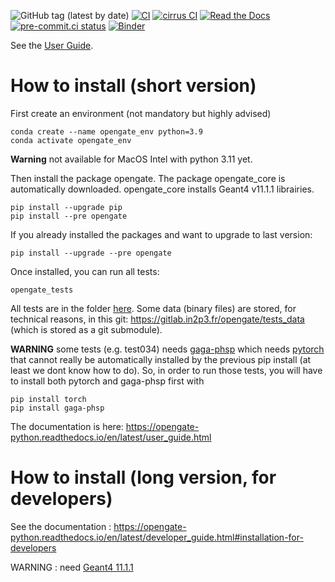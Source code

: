 ![GitHub tag (latest by date)](https://img.shields.io/github/v/tag/OpenGATE/opengate?logo=github)
[![CI](https://github.com/OpenGATE/opengate/actions/workflows/main.yml/badge.svg)](https://github.com/OpenGATE/opengate/actions/workflows/main.yml)
[![cirrus CI](https://api.cirrus-ci.com/github/OpenGATE/opengate.svg)](https://cirrus-ci.com/github/OpenGATE/opengate)
[![Read the Docs](https://img.shields.io/readthedocs/opengate-python?logo=read-the-docs&style=plastic)](https://opengate-python.readthedocs.io/)
[![pre-commit.ci status](https://results.pre-commit.ci/badge/github/OpenGATE/opengate/master.svg)](https://results.pre-commit.ci/latest/github/OpenGATE/opengate/master)
[![Binder](https://mybinder.org/badge_logo.svg)](https://mybinder.org/v2/gh/OpenGATE/gam-gate/c65a0d55c616748454f066470aa836331eb107ac)

See the [User Guide](https://opengate-python.readthedocs.io/en/latest/user_guide.html).

# How to install (short version)

First create an environment (not mandatory but highly advised)

```
conda create --name opengate_env python=3.9
conda activate opengate_env
```

**Warning** not available for MacOS Intel with python 3.11 yet.

Then install the package opengate. The package opengate_core is automatically downloaded. opengate_core installs Geant4 v11.1.1 librairies.
```
pip install --upgrade pip
pip install --pre opengate
```

If you already installed the packages and want to upgrade to last version:

```
pip install --upgrade --pre opengate
```

Once installed, you can run all tests:
````
opengate_tests
````

All tests are in the folder [here](https://github.com/OpenGATE/opengate/tree/master/opengate/tests/src). Some data (binary files) are stored, for technical reasons, in this git: https://gitlab.in2p3.fr/opengate/tests_data (which is stored as a git submodule).

**WARNING** some tests (e.g. test034) needs [gaga-phsp](https://github.com/dsarrut/gaga-phsp) which needs [pytorch](https://pytorch.org/) that cannot really be automatically installed by the previous pip install (at least we dont know how to do). So, in order to run those tests, you will have to install both pytorch and gaga-phsp first with
````
pip install torch
pip install gaga-phsp
````

The documentation is here: https://opengate-python.readthedocs.io/en/latest/user_guide.html

# How to install (long version, for developers)

See the documentation : https://opengate-python.readthedocs.io/en/latest/developer_guide.html#installation-for-developers

WARNING : need [Geant4 11.1.1](https://geant4.web.cern.ch/download/11.1.1.html)
